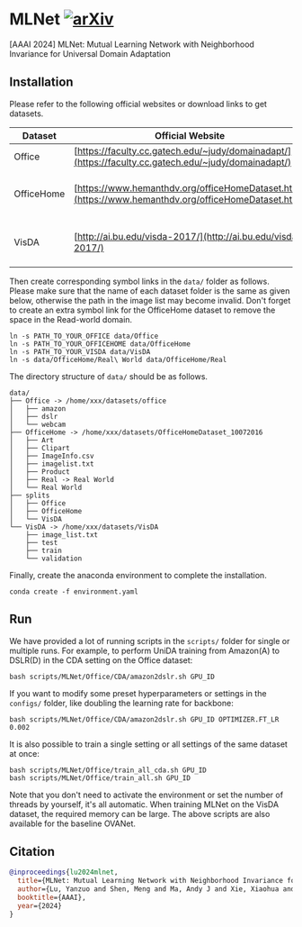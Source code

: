# MLNet [![arXiv](https://img.shields.io/badge/arXiv-2312.07871-b31b1b.svg)](https://arxiv.org/abs/2312.07871)
[AAAI 2024] MLNet: Mutual Learning Network with Neighborhood Invariance for Universal Domain Adaptation

## Installation

Please refer to the following official websites or download links to get datasets.

| Dataset | Official Website | Download Link |
| ------- | ---------------- | ------------- |
| Office | [https://faculty.cc.gatech.edu/~judy/domainadapt/](https://faculty.cc.gatech.edu/~judy/domainadapt/) | [https://drive.google.com/open?id=0B4IapRTv9pJ1WGZVd1VDMmhwdlE](https://drive.google.com/open?id=0B4IapRTv9pJ1WGZVd1VDMmhwdlE) |
| OfficeHome | [https://www.hemanthdv.org/officeHomeDataset.html](https://www.hemanthdv.org/officeHomeDataset.html) | [https://drive.google.com/file/d/0B81rNlvomiwed0V1YUxQdC1uOTg/view?resourcekey=0-2SNWq0CDAuWOBRRBL7ZZsw](https://drive.google.com/file/d/0B81rNlvomiwed0V1YUxQdC1uOTg/view?resourcekey=0-2SNWq0CDAuWOBRRBL7ZZsw) |
| VisDA | [http://ai.bu.edu/visda-2017/](http://ai.bu.edu/visda-2017/) | [https://github.com/VisionLearningGroup/taskcv-2017-public/tree/master/classification](https://github.com/VisionLearningGroup/taskcv-2017-public/tree/master/classification) |

Then create corresponding symbol links in the `data/` folder as follows. Please make sure that the name of each dataset folder is the same as given below, otherwise the path in the image list may become invalid. Don't forget to create an extra symbol link for the OfficeHome dataset to remove the space in the Read-world domain.
```
ln -s PATH_TO_YOUR_OFFICE data/Office
ln -s PATH_TO_YOUR_OFFICEHOME data/OfficeHome
ln -s PATH_TO_YOUR_VISDA data/VisDA
ln -s data/OfficeHome/Real\ World data/OfficeHome/Real
```

The directory structure of `data/` should be as follows.
```
data/
├── Office -> /home/xxx/datasets/office
│   ├── amazon
│   ├── dslr
│   └── webcam
├── OfficeHome -> /home/xxx/datasets/OfficeHomeDataset_10072016
│   ├── Art
│   ├── Clipart
│   ├── ImageInfo.csv
│   ├── imagelist.txt
│   ├── Product
│   ├── Real -> Real World
│   └── Real World
├── splits
│   ├── Office
│   ├── OfficeHome
│   └── VisDA
└── VisDA -> /home/xxx/datasets/VisDA
    ├── image_list.txt
    ├── test
    ├── train
    └── validation
```

Finally, create the anaconda environment to complete the installation.
```
conda create -f environment.yaml
```

## Run

We have provided a lot of running scripts in the `scripts/` folder for single or multiple runs. For example, to perform UniDA training from Amazon(A) to DSLR(D) in the CDA setting on the Office dataset:
```
bash scripts/MLNet/Office/CDA/amazon2dslr.sh GPU_ID
```
If you want to modify some preset hyperparameters or settings in the ``configs/`` folder, like doubling the learning rate for backbone:
```
bash scripts/MLNet/Office/CDA/amazon2dslr.sh GPU_ID OPTIMIZER.FT_LR 0.002
```
It is also possible to train a single setting or all settings of the same dataset at once:
```
bash scripts/MLNet/Office/train_all_cda.sh GPU_ID
bash scripts/MLNet/Office/train_all.sh GPU_ID
```
Note that you don't need to activate the environment or set the number of threads by yourself, it's all automatic. When training MLNet on the VisDA dataset, the required memory can be large. The above scripts are also available for the baseline OVANet.


## Citation
```bibtex
@inproceedings{lu2024mlnet,
  title={MLNet: Mutual Learning Network with Neighborhood Invariance for Universal Domain Adaptation},
  author={Lu, Yanzuo and Shen, Meng and Ma, Andy J and Xie, Xiaohua and Lai, Jian-Huang},
  booktitle={AAAI},
  year={2024}
}
```
